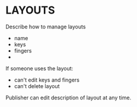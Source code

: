 # LAYOUTS

Describe how to manage layouts

- name
- keys
- fingers
- 



If someone uses the layout:
 - can't edit keys and fingers
 - can't delete layout

Publisher can edit description of layout at any time.

